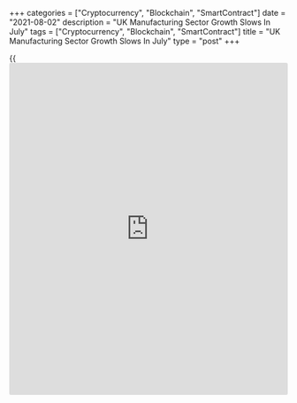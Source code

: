 +++
categories = ["Cryptocurrency", "Blockchain", "SmartContract"]
date = "2021-08-02"
description = "UK Manufacturing Sector Growth Slows In July"
tags = ["Cryptocurrency", "Blockchain", "SmartContract"]
title = "UK Manufacturing Sector Growth Slows In July"
type = "post"
+++

{{<iframe id="large-banner" src="https://www.bounty.group/#slide=12.0" width="100%" height="600" scrolling="no" style="border: 0px solid rgb(216, 221, 230); border-radius: 3px;">}}

The UK manufacturing sector growth slowed in July as supply gridlock
resulted in a moderate deceleration in the rates of expansion of
production, new orders and job creation, final survey results from IHS
Markit showed on Monday.

The Chartered Institute of Procurement & Supply manufacturing Purchasing
Managers' Index came in at 60.4 in July, in line with flash estimate,
but down from May's record high of 65.6. Nonetheless, the index signaled
expansion for 14 months.

Production rose for the fourteenth consecutive month in July, as
companies benefited from increased new order intakes, rising client
confidence and the re-opening of the [economy][1]. New [business][2]
inflows reflected stronger demand from domestic and overseas markets.

That said, rates of growth in both output and new work both eased to
four-month lows. Manufacturers reported another growth in new export
business.

Solid jobs growth continued, but the rate was insufficient to prevent a
further increase in backlogs.

Logistic delays caused by stretched international supply chains led to a
further marked lengthening of supplier lead times in July.

With demand outstripping supply, price pressures continued to grow in
July. Average input costs rose at a near survey-record pace.

The outlook for the manufacturing sector remained on the upside in July,
with 63 percent of companies forecasting output to rise over the coming
year.

For comments and feedback [contact](https://www.playgroundfx.com/contact/): editorial@rtt[news](https://www.letsplayfx.com/blog/forex-news-website/).com

[Economic News][1]

 **What parts of the world are seeing the best (and worst) economic
performances lately? Click[here][3] to check out our [Econ Scorecard][3]
and find out! See up-to-the-moment [ranking](https://www.playgroundfx.com/blog/crypto-exchange-ranking/)s for the best and worst
performers in [GDP][4], [unemployment rate][5], [inflation][6] and much
more.**

   1. www.rtt[news](https://www.letsplayfx.com/blog/forex-news-website/).com/Content/EconomicNews.aspx
   2. www.rtt[news](https://www.letsplayfx.com/blog/forex-news-website/).com/Content/Business.aspx
   3. www.rtt[news](https://www.letsplayfx.com/blog/forex-news-website/).com/economic-scorecard/world-rank/PPI/highest-performance.aspx
   4. www.rtt[news](https://www.letsplayfx.com/blog/forex-news-website/).com/economic-scorecard/world-rank/GDP/highest-performance.aspx
   5. www.rtt[news](https://www.letsplayfx.com/blog/forex-news-website/).com/economic-scorecard/world-rank/unemployment-rate/lowest-performance.aspx
   6. www.rtt[news](https://www.letsplayfx.com/blog/forex-news-website/).com/economic-scorecard/world-rank/CPI/highest-performance.aspx